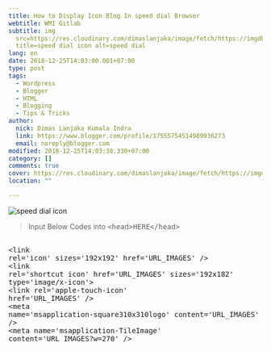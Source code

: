 ```yaml
---
title: How to Display Icon Blog In speed dial Browser
webtitle: WMI Gitlab
subtitle: img
  src=https://res.cloudinary.com/dimaslanjaka/image/fetch/https://imgdb.net/images/4624.png
  title=speed dial icon alt=speed dial
lang: en
date: 2018-12-25T14:03:00.001+07:00
type: post
tags:
  - Wordpress
  - Blogger
  - HTML
  - Blogging
  - Tips & Tricks
author:
  nick: Dimas Lanjaka Kumala Indra
  link: https://www.blogger.com/profile/17555754514989936273
  email: noreply@blogger.com
modified: 2018-12-25T14:03:38.330+07:00
category: []
comments: true
cover: https://res.cloudinary.com/dimaslanjaka/image/fetch/https://imgdb.net/images/4624.png
location: ""

---
```


<img src="https://res.cloudinary.com/dimaslanjaka/image/fetch/https://imgdb.net/images/4624.png" title="speed dial icon" alt="speed dial icon"><blockquote> Input Below Codes into <kbd>&lt;head&gt;HERE&lt;/head&gt;</kbd></blockquote> <pre><br>&lt;link rel='icon' sizes='192x192' href='URL_IMAGES' /&gt;<br>&lt;link rel='shortcut icon' href='URL_IMAGES' sizes='192x182' type='image/x-icon'&gt;<br>&lt;link rel='apple-touch-icon' href='URL_IMAGES' /&gt;<br>&lt;meta name='msapplication-square310x310logo' content='URL_IMAGES' /&gt;<br>&lt;meta name='msapplication-TileImage' content='URL_IMAGES?w=270' /&gt;<br></pre>